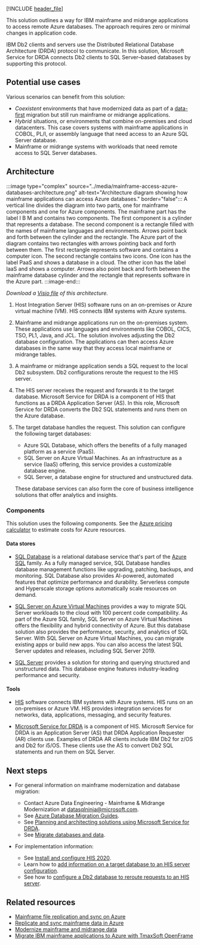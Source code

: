 [!INCLUDE [header_file](../../../includes/sol-idea-header.md)]

This solution outlines a way for IBM mainframe and midrange applications to access remote Azure databases. The approach requires zero or minimal changes in application code. 

IBM Db2 clients and servers use the Distributed Relational Database Architecture (DRDA) protocol to communicate. In this solution, Microsoft Service for DRDA connects Db2 clients to SQL Server–based databases by supporting this protocol.

## Potential use cases

Various scenarios can benefit from this solution:

- *Coexistent* environments that have modernized data as part of a [data-first][Five reasons a data-first strategy works] migration but still run mainframe or midrange applications.
- *Hybrid* situations, or environments that combine on-premises and cloud datacenters. This case covers systems with mainframe applications in COBOL, PL/I, or assembly language that need access to an Azure SQL Server database.
- Mainframe or midrange systems with workloads that need remote access to SQL Server databases.

## Architecture

:::image type="complex" source="../media/mainframe-access-azure-databases-architecture.png" alt-text="Architecture diagram showing how mainframe applications can access Azure databases." border="false":::
   A vertical line divides the diagram into two parts, one for mainframe components and one for Azure components. The mainframe part has the label I B M and contains two components. The first component is a cylinder that represents a database. The second component is a rectangle filled with the names of mainframe languages and environments. Arrows point back and forth between the cylinder and the rectangle. The Azure part of the diagram contains two rectangles with arrows pointing back and forth between them. The first rectangle represents software and contains a computer icon. The second rectangle contains two icons. One icon has the label PaaS and shows a database in a cloud. The other icon has the label IaaS and shows a computer. Arrows also point back and forth between the mainframe database cylinder and the rectangle that represents software in the Azure part.
:::image-end:::

*Download a [Visio file][Visio version of architecture diagram] of this architecture.*

1. Host Integration Server (HIS) software runs on an on-premises or Azure virtual machine (VM). HIS connects IBM systems with Azure systems.

1. Mainframe and midrange applications run on the on-premises system. These applications use languages and environments like COBOL, CICS, TSO, PL1, Java, and JCL. The solution involves adjusting the Db2 database configuration. The applications can then access Azure databases in the same way that they access local mainframe or midrange tables.

1. A mainframe or midrange application sends a SQL request to the local Db2 subsystem. Db2 configurations reroute the request to the HIS server.

1. The HIS server receives the request and forwards it to the target database. Microsoft Service for DRDA is a component of HIS that functions as a DRDA Application Server (AS). In this role, Microsoft Service for DRDA converts the Db2 SQL statements and runs them on the Azure database.

1. The target database handles the request. This solution can configure the following target databases:

   - Azure SQL Database, which offers the benefits of a fully managed platform as a service (PaaS).
   - SQL Server on Azure Virtual Machines. As an infrastructure as a service (IaaS) offering, this service provides a customizable database engine.
   - SQL Server, a database engine for structured and unstructured data.
   
   These database services can also form the core of business intelligence solutions that offer analytics and insights.

### Components

This solution uses the following components. See the [Azure pricing calculator][Azure pricing calculator] to estimate costs for Azure resources.

#### Data stores

- [SQL Database][What is Azure SQL Database?] is a relational database service that's part of the [Azure SQL][What is Azure SQL?] family. As a fully managed service, SQL Database handles database management functions like upgrading, patching, backups, and monitoring. SQL Database also provides AI-powered, automated features that optimize performance and durability. Serverless compute and Hyperscale storage options automatically scale resources on demand.

- [SQL Server on Azure Virtual Machines][What is SQL Server on Azure Virtual Machines (Windows)] provides a way to migrate SQL Server workloads to the cloud with 100 percent code compatibility. As part of the Azure SQL family, SQL Server on Azure Virtual Machines offers the flexibility and hybrid connectivity of Azure. But this database solution also provides the performance, security, and analytics of SQL Server. With SQL Server on Azure Virtual Machines, you can migrate existing apps or build new apps. You can also access the latest SQL Server updates and releases, including SQL Server 2019.

- [SQL Server][SQL Server technical documentation] provides a solution for storing and querying structured and unstructured data. This database engine features industry-leading performance and security.

#### Tools

- [HIS][What is HIS] software connects IBM systems with Azure systems. HIS runs on an on-premises or Azure VM. HIS provides integration services for networks, data, applications, messaging, and security features.

- [Microsoft Service for DRDA][Microsoft Service for DRDA] is a component of HIS. Microsoft Service for DRDA is an Application Server (AS) that DRDA Application Requester (AR) clients use. Examples of DRDA AR clients include IBM Db2 for z/OS and Db2 for i5/OS. These clients use the AS to convert Db2 SQL statements and run them on SQL Server.

## Next steps

- For general information on mainframe modernization and database migration:

  - Contact Azure Data Engineering - Mainframe & Midrange Modernization at [datasqlninja@microsoft.com][Email address for information on mainframe modernization].
  - See [Azure Database Migration Guides][Azure Database Migration Guides].
  - See [Planning and architecting solutions using Microsoft Service for DRDA][Planning and Architecting Solutions Using Microsoft Service for DRDA].
  - See [Migrate databases and data][Migrate databases and data].

- For implementation information:

  - See [Install and configure HIS 2020][Install and configure HIS 2020].
  - Learn how to [add information on a target database to an HIS server configuration][Configuring SQL Server Connections].
  - See how to [configure a Db2 database to reroute requests to an HIS server][Configuring DB2 for z-OS].

## Related resources

- [Mainframe file replication and sync on Azure][Mainframe file replication and sync on Azure]
- [Replicate and sync mainframe data in Azure][Replicate and sync mainframe data in Azure]
- [Modernize mainframe and midrange data][Modernize mainframe and midrange data]
- [Migrate IBM mainframe applications to Azure with TmaxSoft OpenFrame][Migrate IBM mainframe applications to Azure with TmaxSoft OpenFrame]

[Azure Database Migration Guides]: /data-migration/
[Azure pricing calculator]: https://azure.microsoft.com/pricing/calculator
[Configuring DB2 for z-OS]: /host-integration-server/core/configuring-db2-for-z-os
[Configuring SQL Server Connections]: /host-integration-server/core/configuring-sql-server-connections
[DRDA]: https://en.wikipedia.org/wiki/DRDA
[Email address for information on mainframe modernization]: mailto:datasqlninja@microsoft.com
[Five reasons a data-first strategy works]: https://resources.syniti.com/data-quality/5-reasons-a-data-first-strategy-works
[Install and configure HIS 2020]: /host-integration-server/install-and-config-guides/installing-his-2020
[Mainframe file replication and sync on Azure]: ./mainframe-azure-file-replication.yml
[Microsoft Service for DRDA]: /host-integration-server/what-is-his#Data
[Migrate databases and data]: /azure/cloud-adoption-framework/infrastructure/mainframe-migration/application-strategies#migrate-databases-and-data
[Migrate IBM mainframe applications to Azure with TmaxSoft OpenFrame]: ./migrate-mainframe-apps-with-tmaxsoft-openframe.yml
[Modernize mainframe and midrange data]: ../../reference-architectures/migration/modernize-mainframe-data-to-azure.yml
[Planning and Architecting Solutions Using Microsoft Service for DRDA]: /host-integration-server/core/planning-and-architecting-solutions-using-microsoft-service-for-drda
[Replicate and sync mainframe data in Azure]: ../../reference-architectures/migration/sync-mainframe-data-with-azure.yml
[SQL Server technical documentation]: /sql/sql-server/
[Visio version of architecture diagram]: https://arch-center.azureedge.net/US-1826653-PR-2782-mainframe-access-azure-databases-architecture.vsdx
[What is Azure SQL Database?]: /azure/azure-sql/database/sql-database-paas-overview
[What is Azure SQL?]: /azure/azure-sql/azure-sql-iaas-vs-paas-what-is-overview
[What is HIS]: /host-integration-server/what-is-his
[What is SQL Server on Azure Virtual Machines (Windows)]: /azure/azure-sql/virtual-machines/windows/sql-server-on-azure-vm-iaas-what-is-overview
